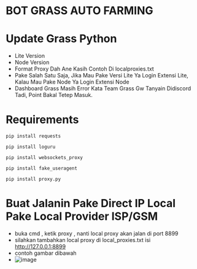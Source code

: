 # BOT GRASS AUTO FARMING
# Update Grass Python
- Lite Version
- Node Version
- Format Proxy Dah Ane Kasih Contoh Di localproxies.txt
- Pake Salah Satu Saja, Jika Mau Pake Versi Lite Ya Login Extensi Lite, Kalau Mau Pake Node Ya Login Extensi Node
- Dashboard Grass Masih Error Kata Team Grass Gw Tanyain Didiscord Tadi, Point Bakal Tetep Masuk.

# Requirements
```
pip install requests
```
```
pip install loguru
```
```
pip install websockets_proxy
```
```
pip install fake_useragent
```
```
pip install proxy.py
```
# Buat Jalanin Pake Direct IP Local Pake Local Provider ISP/GSM
- buka cmd , ketik proxy , nanti local proxy akan jalan di port 8899
- silahkan tambahkan local proxy di local_proxies.txt isi http://127.0.0.1:8899
- contoh gambar dibawah
- ![image](https://github.com/AirdropFamilyIDN-V2-0/grass/assets/173550656/c418bd2d-27a2-4f90-a443-a9a3f79562af)
